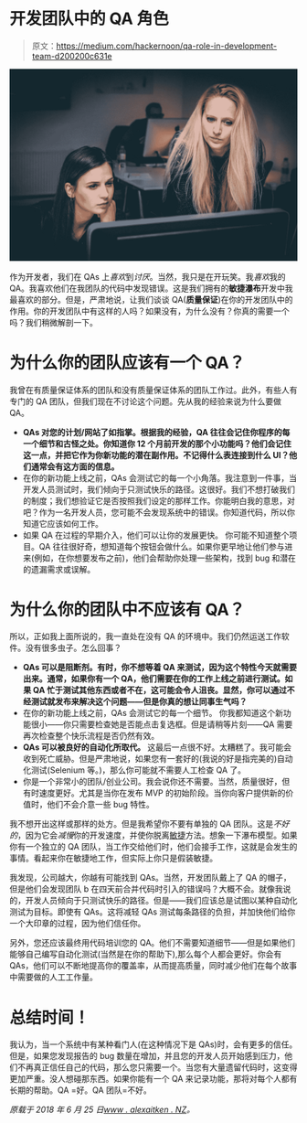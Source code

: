 # 开发团队中的 QA 角色

> 原文：<https://medium.com/hackernoon/qa-role-in-development-team-d200200c631e>

![](img/7b3563b6dde1163d3ea69ba2853aebdf.png)

作为开发者，我们在 QAs 上*喜欢*到*讨厌*。当然，我只是在开玩笑。我*喜欢*我的 QA。我喜欢他们在我团队的代码中发现错误。这是我们拥有的**敏捷瀑布**开发中我最喜欢的部分。但是，严肃地说，让我们谈谈 QA(**质量保证**)在你的开发团队中的作用。你的开发团队中有这样的人吗？如果没有，为什么没有？你真的需要一个吗？我们稍微解剖一下。

# 为什么你的团队应该有一个 QA？

我曾在有质量保证体系的团队和没有质量保证体系的团队工作过。此外，有些人有专门的 QA 团队，但我们现在不讨论这个问题。先从我的经验来说为什么要做 QA。

*   **QAs 对您的计划/网站了如指掌。根据我的经验，QA 往往会记住你程序的每一个细节和古怪之处。你知道你 12 个月前开发的那个小功能吗？他们会记住这一点，并把它作为你新功能的潜在副作用。不记得什么表连接到什么 UI？他们通常会有这方面的信息。**
*   在你的新功能上线之前，QAs 会测试它的每一个小角落。我注意到一件事，当开发人员测试时，我们倾向于只测试快乐的路径。这很好。我们不想打破我们的制度；我们想验证它是否按照我们设定的那样工作。你能明白我的意思，对吧？作为一名开发人员，您可能不会发现系统中的错误。你知道代码，所以你知道它应该如何工作。
*   如果 QA 在过程的早期介入，他们可以让你的发展更快。
    你可能不知道整个项目。QA 往往很好奇，想知道每个按钮会做什么。如果你更早地让他们参与进来(例如，在你想要发布之前)，他们会帮助你处理一些架构，找到 bug 和潜在的遗漏需求或误解。

# 为什么你的团队中不应该有 QA？

所以，正如我上面所说的，我一直处在没有 QA 的环境中。我们仍然运送工作软件。没有很多虫子。怎么回事？

*   **QAs 可以是阻断剂。有时，你不想等着 QA 来测试，因为这个特性今天就需要出来。通常，如果你有一个 QA，他们需要在你的工作上线之前进行测试。如果 QA 忙于测试其他东西或者不在，这可能会令人沮丧。显然，你可以通过不经测试就发布来解决这个问题——但是你真的想让同事生气吗？**
*   在你的新功能上线之前，QAs 会测试它的每一个细节。
    你我都知道这个新功能很小——你只需要检查她是否能点击复选框。但是请稍等片刻——QA 需要再次检查整个快乐流程是否仍然有效。
*   **QAs 可以被良好的自动化所取代。**
    这最后一点很不好。太糟糕了。我可能会收到死亡威胁。但是严肃地说，如果您有一套好的(我说的好是指完美的)自动化测试(Selenium 等。)，那么你可能就不需要人工检查 QA 了。
*   你是一个非常小的团队/创业公司。我会说你还不需要。当然，质量很好，但有时速度更好。尤其是当你在发布 MVP 的初始阶段。当你向客户提供新的价值时，他们不会介意一些 bug 特性。

我不想开出这样或那样的处方。但是我希望你不要有单独的 QA 团队。这是*不好的*，因为它会*减慢*你的开发速度，并使你脱离[敏捷](https://hackernoon.com/tagged/agile)方法。想象一下瀑布模型。如果你有一个独立的 QA 团队，当工作交给他们时，他们会接手工作，这就是会发生的事情。看起来你在敏捷地工作，但实际上你只是假装敏捷。

我发现，公司越大，你越有可能找到 QAs。当然，开发团队戴上了 QA 的帽子，但是他们会发现团队 b 在四天前合并代码时引入的错误吗？大概不会。就像我说的，开发人员倾向于只测试快乐的路径。但是——我们应该总是试图以某种自动化测试为目标。即使有 QAs。这将减轻 QAs 测试每条路径的负担，并加快他们给你一个大印章的过程，因为他们信任你。

另外，您还应该最终用代码培训您的 QA。他们不需要知道细节——但是如果他们能够自己编写自动化测试(当然是在你的帮助下),那么每个人都会更好。你会有 QAs，他们可以不断地提高你的覆盖率，从而提高质量，同时减少他们在每个故事中需要做的人工工作量。

# 总结时间！

我认为，当一个系统中有某种看门人(在这种情况下是 QAs)时，会有更多的信任。但是，如果您发现报告的 bug 数量在增加，并且您的开发人员开始感到压力，他们不再真正信任自己的代码，那么您只需要一个。当您有大量遗留代码时，这变得更加严重。没人想碰那东西。如果你能有一个 QA 来记录功能，那将对每个人都有长期的帮助。QA =好。QA 团队=不好。

*原载于 2018 年 6 月 25 日*[*www . alexaitken . NZ*](https://www.alexaitken.nz/blog/qa-role-in-development-team/)*。*